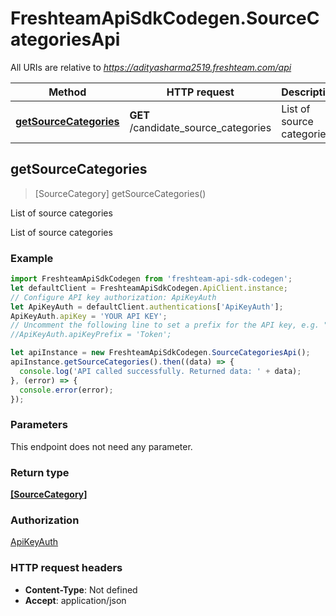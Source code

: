 # FreshteamApiSdkCodegen.SourceCategoriesApi

All URIs are relative to *https://adityasharma2519.freshteam.com/api*

Method | HTTP request | Description
------------- | ------------- | -------------
[**getSourceCategories**](SourceCategoriesApi.md#getSourceCategories) | **GET** /candidate_source_categories | List of source categories



## getSourceCategories

> [SourceCategory] getSourceCategories()

List of source categories

List of source categories

### Example

```javascript
import FreshteamApiSdkCodegen from 'freshteam-api-sdk-codegen';
let defaultClient = FreshteamApiSdkCodegen.ApiClient.instance;
// Configure API key authorization: ApiKeyAuth
let ApiKeyAuth = defaultClient.authentications['ApiKeyAuth'];
ApiKeyAuth.apiKey = 'YOUR API KEY';
// Uncomment the following line to set a prefix for the API key, e.g. "Token" (defaults to null)
//ApiKeyAuth.apiKeyPrefix = 'Token';

let apiInstance = new FreshteamApiSdkCodegen.SourceCategoriesApi();
apiInstance.getSourceCategories().then((data) => {
  console.log('API called successfully. Returned data: ' + data);
}, (error) => {
  console.error(error);
});

```

### Parameters

This endpoint does not need any parameter.

### Return type

[**[SourceCategory]**](SourceCategory.md)

### Authorization

[ApiKeyAuth](../README.md#ApiKeyAuth)

### HTTP request headers

- **Content-Type**: Not defined
- **Accept**: application/json

